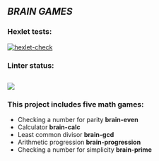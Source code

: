 *BRAIN GAMES*
--
### Hexlet tests: 

[![hexlet-check](https://github.com/olegmarlat/python-project-49/actions/workflows/hexlet-check.yml/badge.svg)](https://github.com/olegmarlat/python-project-49/actions/workflows/hexlet-check.yml)

### Linter status:
<a href="https://codeclimate.com/github/olegmarlat/python-project-49/maintainability"><img src="https://api.codeclimate.com/v1/badges/ea185df7bfad311f1ff2/maintainability" /></a>
--

### This project includes five math games:
+ Checking a number for parity **brain-even**
+ Calculator **brain-calc**
+ Least common divisor **brain-gcd**
+ Arithmetic progression **brain-progression**
+ Checking a number for simplicity   **brain-prime**






